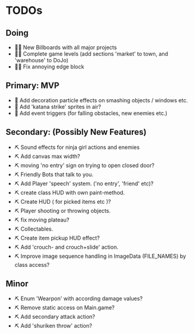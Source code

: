 # TODOs

## Doing
- 🌺🧪 New Billboards with all major projects
- 🌺🧪 Complete game levels (add sections 'market' to town, and 'warehouse' to DoJo)
- 🌺🧪 Fix annoying edge block

## Primary: MVP
- 🧪 Add decoration particle effects on smashing objects / windows etc.
- 🧪️ Add 'katana strike' sprites in air?
- 🧪 Add event triggers (for falling obstacles, new enemies etc.)

## Secondary: (Possibly New Features)
- ⛏️ Sound effects for ninja girl actions and enemies
- ⛏️ Add canvas max width?
- ⛏️ moving 'no entry' sign on trying to open closed door?
- ⛏️ Friendly Bots that talk to you.
- ⛏️ Add Player 'speech' system. ('no entry', 'friend' etc)?
- ⛏️ create class HUD with own paint-method.
- ⛏️ Create HUD ( for picked items etc )?
- ⛏️ Player shooting or throwing objects.
- ⛏️ fix moving plateau?
- ⛏️ Collectables.
- ⛏️ Create item pickup HUD effect?
- ⛏️ Add 'crouch- and crouch+slide' action.
- ⛏️ Improve image sequence handling in ImageData (FILE_NAMES) by class access?

## Minor
- ⛏️ Enum 'Wearpon' with according damage values?
- ⛏️ Remove static access on Main.game?
- ⛏️ Add secondary attack action?
- ⛏️ Add 'shuriken throw' action?
